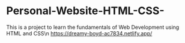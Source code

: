 # Personal-Website-HTML-CSS-
This is a project to learn the fundamentals of Web Development using HTML and CSS\n
https://dreamy-boyd-ac7834.netlify.app/
